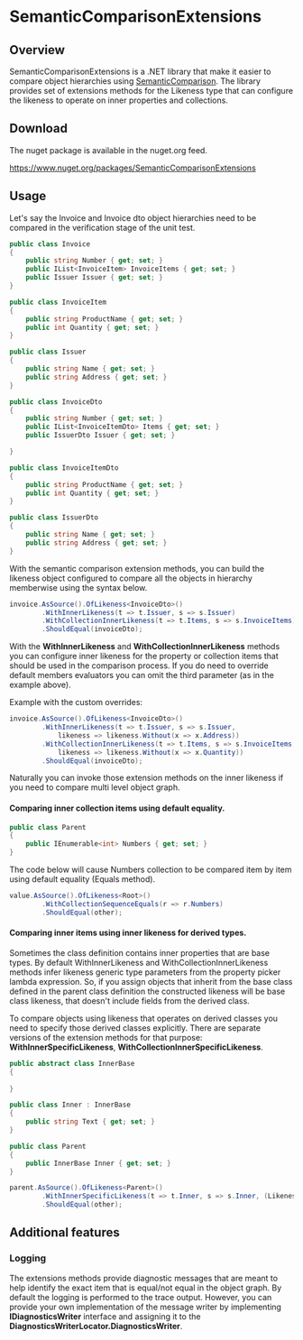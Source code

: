 # SemanticComparisonExtensions


## Overview

SemanticComparisonExtensions is a .NET library that make it easier to compare object hierarchies using [SemanticComparison]. The library provides set of extensions methods for the Likeness type that can configure the likeness to operate on inner properties and collections.


## Download
The nuget package is available in the nuget.org feed.

https://www.nuget.org/packages/SemanticComparisonExtensions
## Usage

Let's say the Invoice and Invoice dto object hierarchies need to be compared in the verification stage of the unit test. 

```csharp
public class Invoice
{
    public string Number { get; set; }
    public IList<InvoiceItem> InvoiceItems { get; set; }
    public Issuer Issuer { get; set; }
}

public class InvoiceItem
{
    public string ProductName { get; set; }
    public int Quantity { get; set; }
}

public class Issuer
{
    public string Name { get; set; }
    public string Address { get; set; }
}

public class InvoiceDto
{
    public string Number { get; set; }
    public IList<InvoiceItemDto> Items { get; set; }
    public IssuerDto Issuer { get; set; }

}

public class InvoiceItemDto
{
    public string ProductName { get; set; }
    public int Quantity { get; set; }
}

public class IssuerDto
{
    public string Name { get; set; }
    public string Address { get; set; }
}

```

With the semantic comparison extension methods, you can build the likeness object configured to compare all the objects in hierarchy memberwise using the syntax below.

```csharp
invoice.AsSource().OfLikeness<InvoiceDto>()
        .WithInnerLikeness(t => t.Issuer, s => s.Issuer)
        .WithCollectionInnerLikeness(t => t.Items, s => s.InvoiceItems)
        .ShouldEqual(invoiceDto);
```

With the **WithInnerLikeness** and **WithCollectionInnerLikeness** methods you can configure inner likeness for the property or collection items that should be used in the comparison process. If you do need to override default members evaluators you can omit the third parameter (as in the example above).


Example with the custom overrides:
```csharp
invoice.AsSource().OfLikeness<InvoiceDto>()
        .WithInnerLikeness(t => t.Issuer, s => s.Issuer, 
            likeness => likeness.Without(x => x.Address))
        .WithCollectionInnerLikeness(t => t.Items, s => s.InvoiceItems, 
            likeness => likeness.Without(x => x.Quantity))
        .ShouldEqual(invoiceDto);

```
Naturally you can invoke those extension methods on the inner likeness if you need to compare multi level object graph.


#### Comparing inner collection items using default equality.

```csharp
public class Parent
{
    public IEnumerable<int> Numbers { get; set; } 
}
```

The code below will cause Numbers collection to be compared item by item using default equality (Equals method).

```csharp
value.AsSource().OfLikeness<Root>()
        .WithCollectionSequenceEquals(r => r.Numbers)
        .ShouldEqual(other);
```

#### Comparing inner items using inner likeness for derived types.
Sometimes the class definition contains inner properties that are base types. By default WithInnerLikeness and WithCollectionInnerLikeness methods infer likeness generic type parameters from the property picker lambda expression. So, if you assign objects that inherit from the base class defined in the parent class definition the constructed likeness will be base class likeness, that doesn't include fields from the derived class.  

To compare objects using likeness that operates on derived classes you need to specify those derived classes explicitly. There are separate versions of the extension methods for that purpose: **WithInnerSpecificLikeness**, **WithCollectionInnerSpecificLikeness**.

```csharp
public abstract class InnerBase
{
    
}

public class Inner : InnerBase
{
    public string Text { get; set; }
}

public class Parent
{
    public InnerBase Inner { get; set; }
}
```

```csharp
parent.AsSource().OfLikeness<Parent>()
        .WithInnerSpecificLikeness(t => t.Inner, s => s.Inner, (Likeness<Inner, Inner> likeness) => likeness)
        .ShouldEqual(other);
```

## Additional features
### Logging
The extensions methods provide diagnostic messages that are meant to help identify the exact item that is equal/not equal in the object graph. By default the logging is performed to the trace output. However, you can provide your own implementation of the message writer by implementing **IDiagnosticsWriter** interface and assigning it to the **DiagnosticsWriterLocator.DiagnosticsWriter**.

[SemanticComparison]:http://www.nuget.org/packages/SemanticComparison

